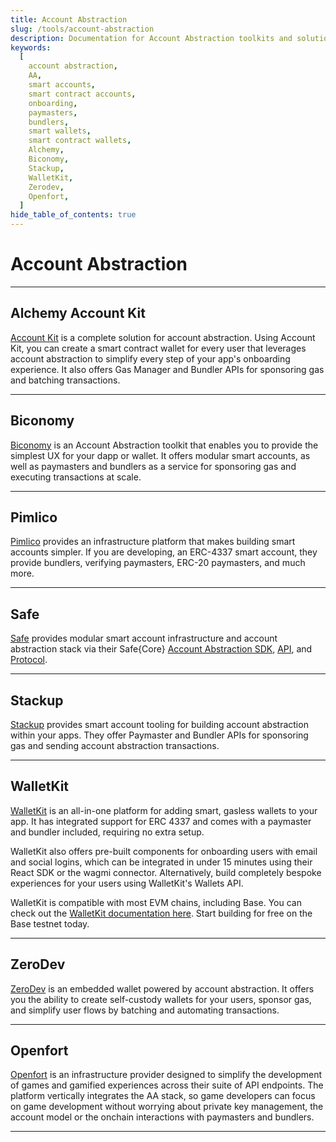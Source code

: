 ```yaml
---
title: Account Abstraction
slug: /tools/account-abstraction
description: Documentation for Account Abstraction toolkits and solutions for apps built on Base.
keywords:
  [
    account abstraction,
    AA,
    smart accounts,
    smart contract accounts,
    onboarding,
    paymasters,
    bundlers,
    smart wallets,
    smart contract wallets,
    Alchemy,
    Biconomy,
    Stackup,
    WalletKit,
    Zerodev,
    Openfort,
  ]
hide_table_of_contents: true
---
```


# Account Abstraction

---

## Alchemy Account Kit

[Account Kit](https://www.alchemy.com/account-kit) is a complete solution for account abstraction. Using Account Kit, you can create a smart contract wallet for every user that leverages account abstraction to simplify every step of your app's onboarding experience. It also offers Gas Manager and Bundler APIs for sponsoring gas and batching transactions.

---

## Biconomy

[Biconomy](https://www.biconomy.io) is an Account Abstraction toolkit that enables you to provide the simplest UX for your dapp or wallet. It offers modular smart accounts, as well as paymasters and bundlers as a service for sponsoring gas and executing transactions at scale.

---

## Pimlico

[Pimlico](https://pimlico.io/) provides an infrastructure platform that makes building smart accounts simpler. If you are developing, an ERC-4337 smart account, they provide bundlers, verifying paymasters, ERC-20 paymasters, and much more.

---

## Safe

[Safe](https://docs.safe.global/getting-started/readme) provides modular smart account infrastructure and account abstraction stack via their Safe{Core} [Account Abstraction SDK](https://docs.safe.global/safe-core-aa-sdk/safe-core-sdk), [API](https://docs.safe.global/safe-core-api/supported-networks), and [Protocol](https://docs.safe.global/safe-core-protocol/safe-core-protocol).

---

## Stackup

[Stackup](https://www.stackup.sh) provides smart account tooling for building account abstraction within your apps. They offer Paymaster and Bundler APIs for sponsoring gas and sending account abstraction transactions.

---

## WalletKit

[WalletKit](https://walletkit.com) is an all-in-one platform for adding smart, gasless wallets to your app. It has integrated support for ERC 4337 and comes with a paymaster and bundler included, requiring no extra setup.

WalletKit also offers pre-built components for onboarding users with email and social logins, which can be integrated in under 15 minutes using their React SDK or the wagmi connector. Alternatively, build completely bespoke experiences for your users using WalletKit's Wallets API.

WalletKit is compatible with most EVM chains, including Base. You can check out the [WalletKit documentation here](https://docs.walletkit.com). Start building for free on the Base testnet today.

---

## ZeroDev

[ZeroDev](https://zerodev.app) is an embedded wallet powered by account abstraction. It offers you the ability to create self-custody wallets for your users, sponsor gas, and simplify user flows by batching and automating transactions.

---

## Openfort

[Openfort](https://openfort.xyz) is an infrastructure provider designed to simplify the development of games and gamified experiences across their suite of API endpoints. The platform vertically integrates the AA stack, so game developers can focus on game development without worrying about private key management, the account model or the onchain interactions with paymasters and bundlers.

---
